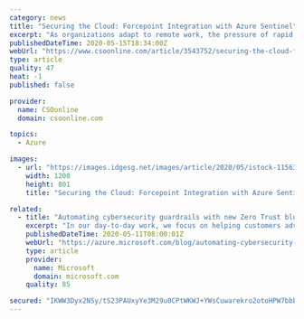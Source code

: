 ```yaml
---
category: news
title: "Securing the Cloud: Forcepoint Integration with Azure Sentinel"
excerpt: "As organizations adapt to remote work, the pressure of rapid cloud transformation increases—and security implications grow more complex."
publishedDateTime: 2020-05-15T18:34:00Z
webUrl: "https://www.csoonline.com/article/3543752/securing-the-cloud-forcepoint-integration-with-azure-sentinel.html"
type: article
quality: 47
heat: -1
published: false

provider:
  name: CSOonline
  domain: csoonline.com

topics:
  - Azure

images:
  - url: "https://images.idgesg.net/images/article/2020/05/istock-1156386758-100842178-large.jpg"
    width: 1200
    height: 801
    title: "Securing the Cloud: Forcepoint Integration with Azure Sentinel"

related:
  - title: "Automating cybersecurity guardrails with new Zero Trust blueprint and Azure integrations"
    excerpt: "In our day-to-day work, we focus on helping customers advance the security of their digital estate using the native capabilities of Azure. In the process, we frequently find that using Azure to improve an organization’s cybersecurity posture can also help these customers achieve compliance more rapidly.\r\n\r\nToday,"
    publishedDateTime: 2020-05-11T08:00:01Z
    webUrl: "https://azure.microsoft.com/blog/automating-cybersecurity-guardrails-with-new-zero-trust-blueprint-and-azure-integrations/"
    type: article
    provider:
      name: Microsoft
      domain: microsoft.com
    quality: 85

secured: "IKWW3Dyx2NSy/tS23PAUxyYe3M29u0CPtWKWJ+YWsCuwarekro2otoHPW7bbbMY4LpXFWsM4KyvnKmXcz2JZKy5tSTRaerNogpid5w6YT3+P0lwm11DC7Y/BAEOcz4EyBv5CNRYqsrrX4ltZg+R7HAJ6oNo7g0rKeJjUtufMTVcPATl+8lds63u2EojpIixWFQHw3H12f0wc1eA1HNcuHekOjaCMvjx7U8kfM7tuvXXDxkMMMbppQ77q/AGJD0Wi7uKaqRG4joStYo79IMjipHFkvgoFiI48rEfwtKJB25NUWxIIEUIWQ0qyF74+okPb;L3DsHgRFfPzxpgc9Uzn9yA=="
---
```


